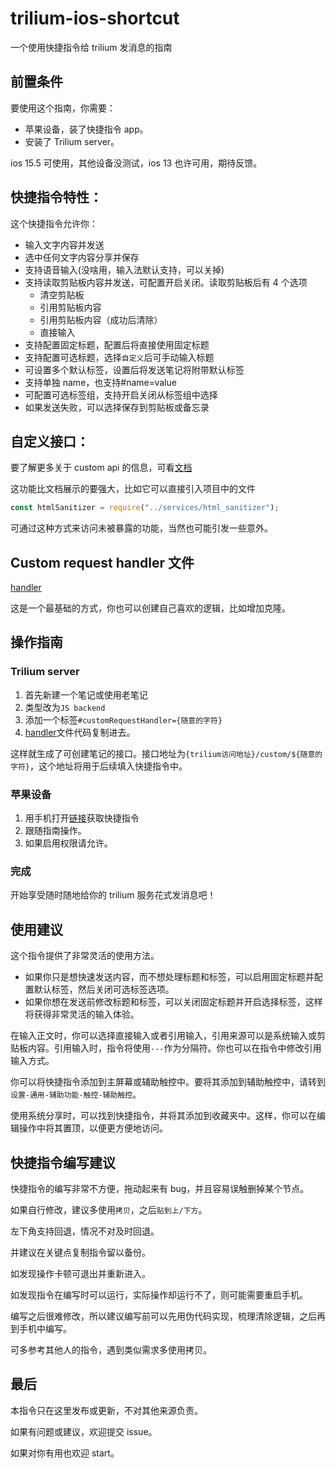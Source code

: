 # trilium-ios-shortcut

一个使用快捷指令给 trilium 发消息的指南

## 前置条件

要使用这个指南，你需要：

-   苹果设备，装了快捷指令 app。
-   安装了 Trilium server。

ios 15.5 可使用，其他设备没测试，ios 13 也许可用，期待反馈。

## 快捷指令特性：

这个快捷指令允许你：

-   输入文字内容并发送
-   选中任何文字内容分享并保存
-   支持语音输入(没啥用，输入法默认支持，可以关掉)
-   支持读取剪贴板内容并发送，可配置开启关闭。读取剪贴板后有 4 个选项
    -   清空剪贴板
    -   引用剪贴板内容
    -   引用剪贴板内容（成功后清除）
    -   直接输入
-   支持配置固定标题，配置后将直接使用固定标题
-   支持配置可选标题，选择`自定义`后可手动输入标题
-   可设置多个默认标签，设置后将发送笔记将附带默认标签
-   支持单独 name，也支持#name=value
-   可配置可选标签组，支持开启关闭从标签组中选择
-   如果发送失败，可以选择保存到剪贴板或备忘录

## 自定义接口：

要了解更多关于 custom api 的信息，可看[文档](https://github.com/zadam/trilium/wiki/Custom-request-handler)

这功能比文档展示的要强大，比如它可以直接引入项目中的文件

```js
const htmlSanitizer = require("../services/html_sanitizer");
```

可通过这种方式来访问未被暴露的功能，当然也可能引发一些意外。

## Custom request handler 文件

[handler](./handler.js)

这是一个最基础的方式，你也可以创建自己喜欢的逻辑，比如增加克隆。

## 操作指南

### Trilium server

1. 首先新建一个笔记或使用老笔记
2. 类型改为`JS backend`
3. 添加一个标签`#customRequestHandler={随意的字符} `
4. [handler](./handler.js)文件代码复制进去。

这样就生成了可创建笔记的接口。接口地址为`{trilium访问地址}/custom/${随意的字符}`，这个地址将用于后续填入快捷指令中。

### 苹果设备

1. 用手机打开[链接](https://www.icloud.com/shortcuts/61b090d648ab44e9bba5de51ed9a9390)获取快捷指令
2. 跟随指南操作。
3. 如果启用权限请允许。

### 完成

开始享受随时随地给你的 trilium 服务花式发消息吧！

## 使用建议

这个指令提供了非常灵活的使用方法。

-   如果你只是想快速发送内容，而不想处理标题和标签，可以启用固定标题并配置默认标签，然后关闭可选标签选项。
-   如果你想在发送前修改标题和标签，可以关闭固定标题并开启选择标签，这样将获得非常灵活的输入体验。

在输入正文时，你可以选择直接输入或者引用输入，引用来源可以是系统输入或剪贴板内容。引用输入时，指令将使用`---`作为分隔符。你也可以在指令中修改引用输入方式。

你可以将快捷指令添加到主屏幕或辅助触控中。要将其添加到辅助触控中，请转到`设置-通用-辅助功能-触控-辅助触控`。

使用系统分享时，可以找到快捷指令，并将其添加到收藏夹中。这样，你可以在编辑操作中将其置顶，以便更方便地访问。

## 快捷指令编写建议

快捷指令的编写非常不方便，拖动起来有 bug，并且容易误触删掉某个节点。

如果自行修改，建议多使用`拷贝`，之后`贴到上/下方`。

左下角支持回退，情况不对及时回退。

并建议在关键点复制指令留以备份。

如发现操作卡顿可退出并重新进入。

如发现指令在编写时可以运行，实际操作却运行不了，则可能需要重启手机。

编写之后很难修改，所以建议编写前可以先用伪代码实现，梳理清除逻辑，之后再到手机中编写。

可多参考其他人的指令，遇到类似需求多使用拷贝。

## 最后

本指令只在这里发布或更新，不对其他来源负责。

如果有问题或建议，欢迎提交 issue。

如果对你有用也欢迎 start。
